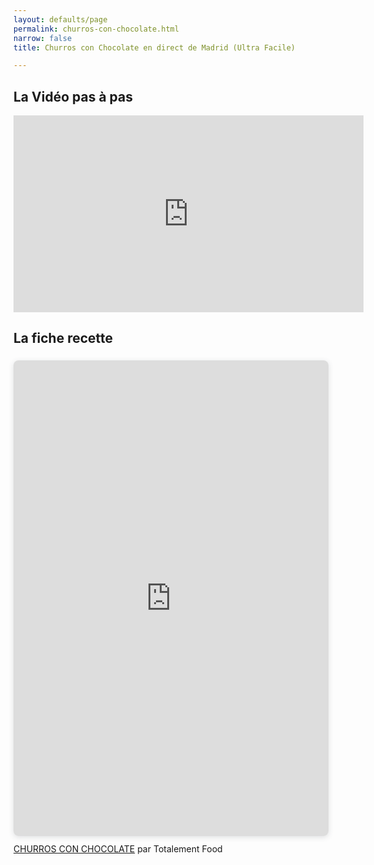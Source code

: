 ```yaml
---
layout: defaults/page
permalink: churros-con-chocolate.html
narrow: false
title: Churros con Chocolate en direct de Madrid (Ultra Facile)

---
```


## La Vidéo pas à pas

<iframe width="560" height="315" src="https://www.youtube.com/embed/1YM373FVzf8" title="YouTube video player" frameborder="0" allow="accelerometer; autoplay; clipboard-write; encrypted-media; gyroscope; picture-in-picture" allowfullscreen></iframe>

## La fiche recette

<div style="position: relative; width: 100%; height: 0; padding-top: 141.4286%;
 padding-bottom: 48px; box-shadow: 0 2px 8px 0 rgba(63,69,81,0.16); margin-top: 1.6em; margin-bottom: 0.9em; overflow: hidden;
 border-radius: 8px; will-change: transform;">
  <iframe loading="lazy" style="position: absolute; width: 100%; height: 100%; top: 0; left: 0; border: none; padding: 0;margin: 0;"
    src="https:&#x2F;&#x2F;www.canva.com&#x2F;design&#x2F;DAFKk8fGdFQ&#x2F;view?embed" allowfullscreen="allowfullscreen" allow="fullscreen">
  </iframe>
</div>
<a href="https:&#x2F;&#x2F;www.canva.com&#x2F;design&#x2F;DAFKk8fGdFQ&#x2F;view?utm_content=DAFKk8fGdFQ&amp;utm_campaign=designshare&amp;utm_medium=embeds&amp;utm_source=link" target="_blank" rel="noopener">CHURROS CON CHOCOLATE</a> par Totalement Food